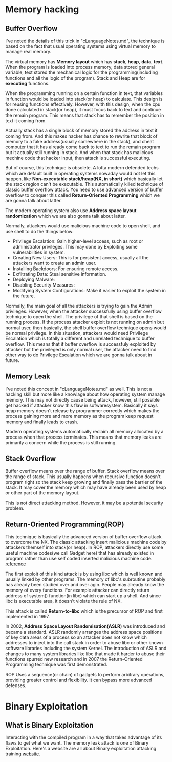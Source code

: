 # Memory hacking

Buffer Overflow
---------------
I've noted the details of this trick in "cLanguageNotes.md", the technique is based on the fact that usual operating systems using virtual memory to manage real memory. 

The virtual memory has **Memory layout** which has **stack**, **heap**, **data**, **text**. When the program is loaded into process memory, data stored general variable, text stored the mechanical logic for the programming(including functions and all the logic of the program). Stack and Heap are for **executing** functions. 

When the programming running on a certain function in text, that variables in function would be loaded into stack(or heap) to calculate. This design is for reusing functions effectively. However, with this design, when the cpu done calculated in stack(or heap), it must focus back to text and continue the remain program. This means that stack has to remember the position in text it coming from. 

Actually stack has a single block of memory stored the address in text it coming from. And this makes hacker has chance to rewrite that block of memory to a fake address(usually somewhere in the stack), and cheat computer that it has already come back to text to run the remain program but it actually still running in stack. And when that stack has malicious mechine code that hacker input, then attack is successful executing.

But of course, this technique is obsolete. A lotta modern defended techs which are default built in operating systems nowaday would not let this happen, like **Non-executable stack/heap(NX, in short)** which basically let the stack region can't be executable. This automatically killed technique of classic buffer overflow attack. You need to use advanced version of buffer overflow to conquer this called **Return-Oriented Programming** which we are gonna talk about latter.

The modern operating system also use **Address space layout randomization** which we are also gonna talk about latter. 

Normally, attackers would use malicious machine code to open shell, and use shell to do the things below:
  * Privilege Escalation: Gain higher-level access, such as root or administrator privileges. This may done by Exploiting some vulnerabilities in system.
  * Creating New Users: This is for persistent access, usually all the attackers want to create an admin user.
  * Installing Backdoors: For ensuring remote access.
  * Exfiltrating Data: Steal sensitive information.
  * Deploying Malware:
  * Disabling Security Measures:
  * Modifying System Configurations: Make it easier to exploit the system in the future.

Normally, the main goal of all the attackers is trying to gain the Admin privileges. However, when the attacker successfully using buffer overflow technique to open the shell. The privilege of that shell is based on the running process. If the process attacker exploit is not running on admin but normal user, then basically, the shell buffer overflow technique opens would be normal privilege. In this situation, attackers would need Privilege Escalation which is totally a different and unrelated technique to buffer overflow. This means that if buffer overflow is successfuly exploited by attacker but the privileged is only normal user, the attacker need to find other way to do Privilege Escalation which we are gonna talk about in future.

Memory Leak
-----------
I've noted this concept in "cLanguageNotes.md" as well. This is not a hacking skill but more like a knowlage about how operating system manage memory. This may not directly cause being attack, however, still possible get hacked if attacker know this flaw in sofwaresystem. Basically it says heap memory doesn't release by programmer correctly which makes the process gaining more and more memory as the program keep request memory and finally leads to crash. 

Modern operating systems automatically reclaim all memory allocated by a process when that process terminates. This means that memory leaks are primarily a concern while the process is still running.

Stack Overflow
--------------
Buffer overflow means over the range of buffer. Stack overflow means over the range of stack. This usually happens when recursive function doesn't program right so the stack keep growing and finally pass the barrier of the stack. It may cover the memory which may have already been used by heap or other part of the memory layout.

This is not direct attacking method. However, it may be a potential security problem.

Return-Oriented Programming(ROP) 
--------------------------------
This technique is basically the advanced version of buffer overflow attack to overcome the NX. The classic attacking insert malicious machine code by attackers themself into stack(or heap). In ROP, attackers directly use some useful machine codes(we call Gadget here) that has already existed in program rather than use self coded inserted malicious machine code. [reference](https://secureteam.co.uk/articles/how-return-oriented-programming-exploits-work/)

The first exploit of this kind attack is by using libc which is well known and usually linked by other programs. The memory of libc's subroutine probably has already been studied over and over agin. People may already know the memory of every functions. For example attacker can directly return address of system() function(in libc) which can start up a shell. And since libc is executable area, it doesn't violate the rule of NX.

This attack is called **Return-to-libc** which is the precursor of ROP and first implemented in 1997. 

In 2002, **Address Space Layout Randomisation(ASLR)** was introduced and became a standard. ASLR randomly arranges the address space positions of key data areas of a process so an attacker does not know which addresses to inject into the call stack in order to abuse libc or other known software libraries including the system Kernel. The introduction of ASLR and changes to many system libraries like libc that made it harder to abuse their functions spurred new research and in 2007 the Return-Oriented Programming technique was first demonstrated.

ROP Uses a sequence(or chain) of gadgets to perform arbitrary operations, providing greater control and flexibility. It can bypass more advanced defenses.

# Binary Exploitation

What is Binary Exploitation
---------------------------
Interacting with the compiled program in a way that takes advantage of its flaws to get what we want. The memory leak attack is one of Binary Exploitation. Here's a website are all about Binary exploitation attacking training [website](pwnable.tw). 
